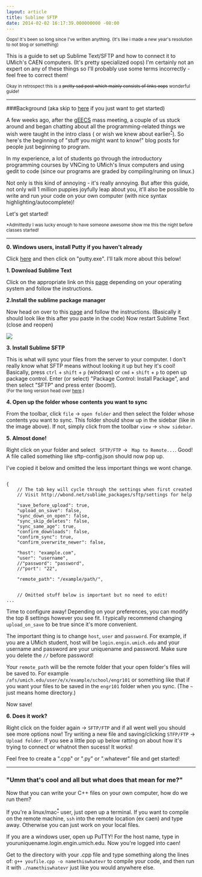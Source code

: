 ```yaml
---
layout: article
title: Sublime SFTP
date: 2014-02-02 16:17:39.000000000 -08:00
---
```

<small> Oops! It's been so long since I've written anything. (It's like i made a new year's resolution to not blog or something) </small>

This is a guide to set up Sublime Text/SFTP and how to connect it to UMich's CAEN computers. (It's pretty specialized oops) I'm certainly not an expert on any of these things so I'll probably use some terms incorrectly - feel free to correct them!

<small> Okay in retrospect this is a <s> pretty sad post which mainly consists of links oops</s>  wonderful guide! </small> 

---

###Background (aka skip to [here](#start) if you just want to get started)

A few weeks ago, after the [gEECS](http://umich.edu/~geecs) mass meeting, a couple of us stuck around and began chatting about all the programming-related things we wish were taught in the intro class ( or wish we knew about earlier<sup>[*](#footnote)</sup>).  So here's the beginning of "stuff you might want to know!" blog posts for people just beginning to program.    

In my experience, a lot of students go through the introductory programming courses by VNCing to UMich's linux computers and using gedit to code (since our programs are graded by compiling/runing on linux.)

Not only is this kind of annoying - it's really annoying. But after this guide, not only will 1 million puppies joyfully leap about you, it'll also be possible to write and run your code on your own computer (with nice syntax highlighting/autocomplete)!

Let's get started!


<a name="footnote"/> </a>
<sub> *Admittedly I was lucky enough to have someone awesome show me this the night before classes started! </sub>

---
<a name="start"/> </a>

**0. Windows users, install Putty if you haven't already** 

Click [here](http://www.chiark.greenend.org.uk/~sgtatham/putty/download.html) and then click on "putty.exe".  I'll talk more about this below!


**1. Download Sublime Text**

Click on the appropriate link on this [page](http://www.sublimetext.com/2) depending on your operating system and follow the instructions. 

**2.Install the sublime package manager**

Now head on over to this [page](https://sublime.wbond.net/installation#st2) and follow the instructions. (Basically it should look like this after you paste in the code) Now restart Sublime Text (close and reopen)

![](/content/images/2014/Feb/Screenshot_from_2014_02_02_20_15_37.png)

**3. Install Sublime SFTP**

This is what will sync your files from the server to your computer. I don't really know what SFTP means without looking it up but hey it's cool!  Basically, press `ctrl` + `shift` + `p` (windows) or `cmd` + `shift` + `p` to open up package control. Enter (or select) "Package Control: Install Package", and then select "SFTP" and press enter (boom!).  
<small> (For the long version head over [here](http://wbond.net/sublime_packages/sftp/installation).) </small>


**4. Open up the folder whose contents you want to sync**

From the toolbar, click `file` -> `open folder` and then select the folder whose contents you want to sync. This folder should show up in the sidebar (like in the image above). If not, simply click from the toolbar `view` -> `show sidebar`. 

**5. Almost done!**

Right click on your folder and select ` SFTP/FTP` -> ` Map to Remote...`. Good! A file called something like  sftp-config.json should now pop up.

I've copied it below and omitted the less important things we wont change.

<pre><code>  
{
    // The tab key will cycle through the settings when first created
    // Visit http://wbond.net/sublime_packages/sftp/settings for help
  
    "save_before_upload": true,
    "upload_on_save": false,
    "sync_down_on_open": false,
    "sync_skip_deletes": false,
    "sync_same_age": true,
    "confirm_downloads": false,
    "confirm_sync": true,
    "confirm_overwrite_newer": false,
    
    "host": "example.com",
    "user": "username",
    //"password": "password",
    //"port": "22",
    
    "remote_path": "/example/path/",
    
    
    // Omitted stuff below is important but no need to edit!
...
</code></pre>


Time to configure away! Depending on your preferences, you can modify the top 8 settings however you see fit. I typically recommend changing `upload_on_save` to be true since it's more convenient.

The important thing is to change `host`, `user` and `password`. For example, if you are a UMich student, host will be `login.engin.umich.edu` and your username and password are your uniquename and password. Make sure you delete the `//` before password!

Your `remote_path` will be the remote folder that your open folder's files will be saved to. For example ` /afs/umich.edu/user/e/x/example/school/engr101` or something like that if you want your files to be saved in the `engr101` folder when you sync. (The `~` just means home directory.)

Now save!

**6. Does it work?**

Right click on the folder again  -> `SFTP/FTP` and if all went well you should see more options now! Try writing a new file and saving/clicking `STFP/FTP` -> `Upload folder`. If you see a little pop up below ratting on about how it's trying to connect or whatnot then sucess! It works!

Feel free to create a ".cpp" or ".py" or ".whatever" file and get started!


---

### "Umm that's cool and all but what does that mean for me?"

Now that you can write your C++ files on your own computer, how do we run them?

If you're a linux/mac<sup>[*]()</sup> user, just open up a terminal. If you want to compile on the remote machine, `ssh` into the remote location (ex caen) and type away. Otherwise you can just work on your local files.


If you are a windows user, open up PuTTY! For the host name, type in youruniquename.login.engin.umich.edu. Now you're logged into caen!

 Get to the directory with your .cpp file and type something along the lines of: `g++ youfile.cpp -o namethiswhatevr` to compile your code, and then run it with `./namethiswhatevr` just like you would anywhere else.



